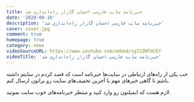 ```yaml
---
title: خبرنامه سایت فارسی احسان گازار راه‌اندازی شد
date: '2020-08-16'
description: 'خبرنامه سایت فارسی احسان گازار راه‌اندازی شد'
cover: cover.jpg
comment: true
homepage: true
category: news
videoSourceURL: https://www.youtube.com/embed/sg72ZWTmCEY
videoTitle: 'خبرنامه سایت فارسی احسان گازار راه‌اندازی شد'
---
```


خب یکی از راه‌های ارتباطی در سایت‌ها خبرنامه است که قصد کردم در سایتم داشته باشم تا گاهی خبرهای مهم یا آخرین تخفیف‌های سایت رو براتون ارسال کنم.

لازم هست که ایمیلتون رو وارد کنید و منتظر خبرنامه‌های خوب سایت بمونید.
